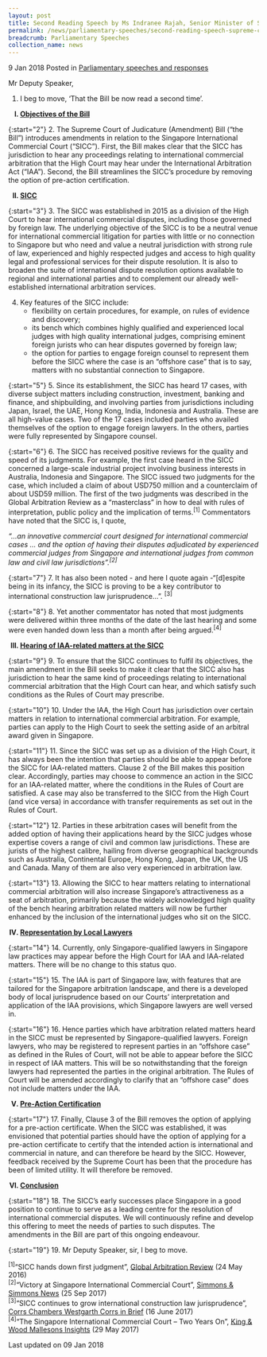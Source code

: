 ```yaml
---
layout: post
title: Second Reading Speech by Ms Indranee Rajah, Senior Minister of State for Law and Finance, on Supreme Court of Judicature (Amendment) Bill
permalink: /news/parliamentary-speeches/second-reading-speech-supreme-court-of-judicature-bill
breadcrumb: Parliamentary Speeches
collection_name: news
---
```


9 Jan 2018 Posted in [Parliamentary speeches and responses](/news/parliamentary-speeches)

Mr Deputy Speaker,

1. I beg to move, ‘That the Bill be now read a second time’.

<ol style="list-style-type: upper-roman; font-weight:bold">
<li><u> Objectives of the Bill</u></li>
</ol>


{:start="2"}
2. The Supreme Court of Judicature (Amendment) Bill (“the Bill”) introduces amendments in relation to the Singapore International Commercial Court (“SICC”). First, the Bill makes clear that the SICC has jurisdiction to hear any proceedings relating to international commercial arbitration that the High Court may hear under the International Arbitration Act (“IAA”). Second, the Bill streamlines the SICC’s procedure by removing the option of pre-action certification.

<ol start="2" style="list-style-type: upper-roman; font-weight:bold;">
<li><u> SICC</u></li>
</ol>

{:start="3"}
3. The SICC was established in 2015 as a division of the High Court to hear international commercial disputes, including those governed by foreign law. The underlying objective of the SICC is to be a neutral venue for international commercial litigation for parties with little or no connection to Singapore but who need and value a neutral jurisdiction with strong rule of law, experienced and highly respected judges and access to high quality legal and professional services for their dispute resolution. It is also to broaden the suite of international dispute resolution options available to regional and international parties and to complement our already well-established international arbitration services.


<ol start="4">
<li>Key features of the SICC include:

<ul>

<li>flexibility on certain procedures, for example, on rules of evidence and discovery; </li>

<li>its bench which combines highly qualified and experienced local judges with high quality international judges, comprising eminent foreign jurists who can hear disputes governed by foreign law; </li>

<li>the option for parties to engage foreign counsel to represent them before the SICC where the case is an “offshore case” that is to say, matters with no substantial connection to Singapore. </li>
</ul>
</li>
</ol>

{:start="5"}
5. Since its establishment, the SICC has heard 17 cases, with diverse subject matters including construction, investment, banking and finance, and shipbuilding, and involving parties from jurisdictions including Japan, Israel, the UAE, Hong Kong, India, Indonesia and Australia. These are all high-value cases. Two of the 17 cases included parties who availed themselves of the option to engage foreign lawyers. In the others, parties were fully represented by Singapore counsel.

{:start="6"}
6. The SICC has received positive reviews for the quality and speed of its judgments. For example, the first case heard in the SICC concerned a large-scale industrial project involving business interests in Australia, Indonesia and Singapore. The SICC issued two judgments for the case, which included a claim of about USD750 million and a counterclaim of about USD59 million. The first of the two judgments was described in the Global Arbitration Review as a “masterclass” in how to deal with rules of interpretation, public policy and the implication of terms.<sup>[1]</sup> Commentators have noted that the SICC is, I quote,


*“…an innovative commercial court designed for international commercial cases … and the option of having their disputes adjudicated by experienced commercial judges from Singapore and international judges from common law and civil law jurisdictions”.<sup>[2]</sup>*

{:start="7"}
7. It has also been noted - and here I quote again -“[d]espite being in its infancy, the SICC is proving to be a key contributor to international construction law jurisprudence…”. <sup>[3]</sup>

 
{:start="8"}
8. Yet another commentator has noted that most judgments were delivered within three months of the date of the last hearing and some were even handed down less than a month after being argued.<sup>[4]</sup>

<ol start="3" style="list-style-type: upper-roman; font-weight:bold;">
<li><u>Hearing of IAA-related matters at the SICC</u></li>
</ol>

{:start="9"}
9. To ensure that the SICC continues to fulfil its objectives, the main amendment in the Bill seeks to make it clear that the SICC also has jurisdiction to hear the same kind of proceedings relating to international commercial arbitration that the High Court can hear, and which satisfy such conditions as the Rules of Court may prescribe.

 
{:start="10"}
10. Under the IAA, the High Court has jurisdiction over certain matters in relation to international commercial arbitration. For example, parties can apply to the High Court to seek the setting aside of an arbitral award given in Singapore.

 
{:start="11"}
11. Since the SICC was set up as a division of the High Court, it has always been the intention that parties should be able to appear before the SICC for IAA-related matters. Clause 2 of the Bill makes this position clear.  Accordingly, parties may choose to commence an action in the SICC for an IAA-related matter, where the conditions in the Rules of Court are satisfied. A case may also be transferred to the SICC from the High Court (and vice versa) in accordance with transfer requirements as set out in the Rules of Court.  

 
{:start="12"}
12. Parties in these arbitration cases will benefit from the added option of having their applications heard by the SICC judges whose expertise covers a range of civil and common law jurisdictions. These are jurists of the highest calibre, hailing from diverse geographical backgrounds such as Australia, Continental Europe, Hong Kong, Japan, the UK, the US and Canada. Many of them are also very experienced in arbitration law.

 
{:start="13"}
13. Allowing the SICC to hear matters relating to international commercial arbitration will also increase Singapore’s attractiveness as a seat of arbitration, primarily because the widely acknowledged high quality of the bench hearing arbitration related matters will now be further enhanced by the inclusion of the international judges who sit on the SICC.


<ol start="4" style="list-style-type: upper-roman; font-weight:bold;">
<li><u>Representation by Local Lawyers</u></li>
</ol>

{:start="14"}
14. Currently, only Singapore-qualified lawyers in Singapore law practices may appear before the High Court for IAA and IAA-related matters. There will be no change to this status quo.

 
{:start="15"}
15. The IAA is part of Singapore law, with features that are tailored for the Singapore arbitration landscape, and there is a developed body of local jurisprudence based on our Courts’ interpretation and application of the IAA provisions, which Singapore lawyers are well versed in.

 
{:start="16"}
16. Hence parties which have arbitration related matters heard in the SICC must be represented by Singapore-qualified lawyers. Foreign lawyers, who may be registered to represent parties in an “offshore case” as defined in the Rules of Court, will not be able to appear before the SICC in respect of IAA matters. This will be so notwithstanding that the foreign lawyers had represented the parties in the original arbitration. The Rules of Court will be amended accordingly to clarify that an “offshore case” does not include matters under the IAA.


<ol start="5" style="list-style-type: upper-roman; font-weight:bold;">
<li><u>Pre-Action Certification</u></li>
</ol>

{:start="17"}
17. Finally, Clause 3 of the Bill removes the option of applying for a pre-action certificate. When the SICC was established, it was envisioned that potential parties should have the option of applying for a pre-action certificate to certify that the intended action is international and commercial in nature, and can therefore be heard by the SICC. However, feedback received by the Supreme Court has been that the procedure has been of limited utility. It will therefore be removed.


<ol start="6" style="list-style-type: upper-roman; font-weight:bold;">
<li><u>Conclusion</u></li>
</ol>

{:start="18"}
18. The SICC’s early successes place Singapore in a good position to continue to serve as a leading centre for the resolution of international commercial disputes. We will continuously refine and develop this offering to meet the needs of parties to such disputes. The amendments in the Bill are part of this ongoing endeavour.

 
{:start="19"}
19. Mr Deputy Speaker, sir, I beg to move. 

<sup>[1]</sup>“SICC hands down first judgment”, <u>Global Arbitration Review</u> (24 May 2016)  
<sup>[2]</sup>“Victory at Singapore International Commercial Court”, <u>Simmons & Simmons News</u> (25 Sep 2017)  
<sup>[3]</sup>“SICC continues to grow international construction law jurisprudence”, <u>Corrs Chambers Westgarth Corrs in Brief</u> (16 June 2017)  
<sup>[4]</sup>“The Singapore International Commercial Court – Two Years On”, <u>King & Wood Mallesons Insights</u> (29 May 2017)

<p class="right-side-updated">Last updated on 09 Jan 2018</p>

